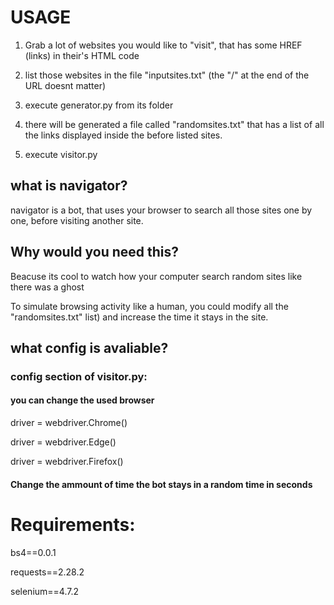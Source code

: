 # USAGE

1) Grab a lot of websites you would like to "visit", that has some HREF (links) in their's HTML code

2) list those websites in the file "inputsites.txt" (the "/" at the end of the URL doesnt matter)

3) execute generator.py from its folder

4) there will be generated a file called "randomsites.txt" that has a list of all the links displayed inside the before listed sites.

5) execute visitor.py

## what is navigator?
navigator is a bot, that uses your browser to search all those sites one by one, before visiting another site.

## Why would you need this?

Beacuse its cool to watch how your computer search random sites like there was a ghost

To simulate browsing activity like a human, you could modify all the "randomsites.txt" list) and increase the time it stays in the site.

## what config is avaliable?

### config section of visitor.py:

#### you can change the used browser

driver = webdriver.Chrome()

driver = webdriver.Edge()

driver = webdriver.Firefox()

#### Change the ammount of time the bot stays in a random time in seconds

# Requirements: 

bs4==0.0.1

requests==2.28.2

selenium==4.7.2

